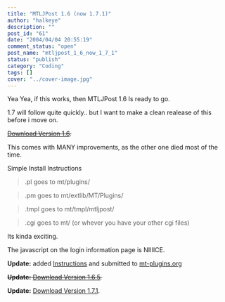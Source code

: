 ```yaml
---
title: "MTLJPost 1.6 (now 1.7.1)"
author: "halkeye"
description: ""
post_id: "61"
date: "2004/04/04 20:55:19"
comment_status: "open"
post_name: "mtljpost_1_6_now_1_7_1"
status: "publish"
category: "Coding"
tags: []
cover: "../cover-image.jpg"
---
```


Yea Yea, if this works, then MTLJPost 1.6 Is ready to go.  

1.7 will follow quite quickly.. but I want to make a clean realease of this before i move on.

<s>[Download Version 1.6](https://files.halkeye.net/MTLJPost.1.6.tgz).</s>

This comes with MANY improvements, as the other one died most of the time.

Simple Install Instructions  

> .pl goes to mt/plugins/  

> .pm goes to mt/extlib/MT/Plugins/  

> .tmpl goes to mt/tmpl/mtljpost/  

> .cgi goes to mt/ (or whever you have your other cgi files)

Its kinda exciting.

The javascript on the login information page is NIIIICE.

**Update:** added [Instructions](https://www.kodekoan.com/project/MTLJPost) and submitted to [mt-plugins.org](https://www.mt-plugins.org)

<s>**Update:** [Download Version 1.6.5](https://files.halkeye.net/MTLJPost.1.6.5.tgz).</s>

**Update:** [Download Version 1.7.1](https://files.halkeye.net/MTLJPost.1.7.1.tgz).